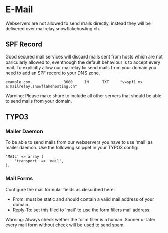 # E-Mail

Webservers are not allowed to send mails directly, instead they will be delivered over mailrelay.snowflakehosting.ch.

## SPF Record

Good secured mail services will discard mails sent from hosts which are not paricularly allowed to, eventhough the default behaviour is to accept every mail. To explicitly allow our mailrelay to send mails from your domain you need to add an SPF record to your DNS zone.

```
example.com.              3600     IN      TXT     "v=spf1 mx a:mailrelay.snowflakehosting.ch"
```

Warning: Please make shure to include all other servers that should be able to send mails from your domain.

## TYPO3

### Mailer Daemon
To be able to send mails from our webservers you have to use 'mail' as mailer daemon. Use the following snippet in your TYPO3 config:

```
'MAIL' => array (
	'transport' => 'mail',
),
```

### Mail Forms

Configure the mail formular fields as described here:

* From: must be static and should contain a valid mail address of your domain.
* Reply-To: set this filed to 'mail' to use the form fillers mail address.

Warning: Always check wether the form filler is a human. Sooner or later every mail form without check will be used to send spam.


